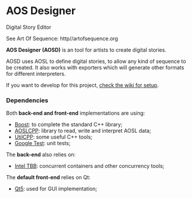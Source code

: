 AOS Designer
============

Digital Story Editor

See Art Of Sequence: http//artofsequence.org

**AOS Designer (AOSD)** is an tool for artists to create digital stories. 

AOSD uses AOSL to define digital stories, to allow any kind of sequence to be created.
It also works with exporters which will generate other formats for different interpreters.

If you want to develop for this project, [check the wiki for setup](https://github.com/artofsequence/aos-designer/wiki/).

### Dependencies

Both **back-end and front-end** implementations are using:

 * [Boost](http://boost.org): to complete the standard C++ library;
 * [AOSLCPP](https://github.com/artofsequence/aosl-cpp): library to read, write and interpret AOSL data;
 * [UtilCPP](https://github.com/artofsequence/utilcpp): some useful C++ tools;
 * [Google Test](https://code.google.com/p/googletest/): unit tests;
 

The **back-end** also relies on:

 * [Intel TBB](http://threadingbuildingblocks.org): concurrent containers and other concurrency tools;

The **default front-end** relies on Qt:

 * [Qt5](http://qt-project.org): used for GUI implementation;
 

